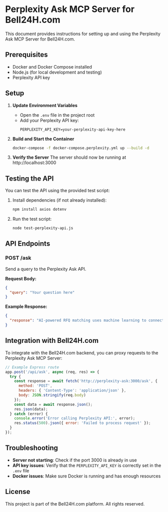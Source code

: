 # Perplexity Ask MCP Server for Bell24H.com

This document provides instructions for setting up and using the Perplexity Ask MCP Server for Bell24H.com.

## Prerequisites

- Docker and Docker Compose installed
- Node.js (for local development and testing)
- Perplexity API key

## Setup

1. **Update Environment Variables**
   - Open the `.env` file in the project root
   - Add your Perplexity API key:
     ```
     PERPLEXITY_API_KEY=your-perplexity-api-key-here
     ```

2. **Build and Start the Container**
   ```bash
   docker-compose -f docker-compose.perplexity.yml up --build -d
   ```

3. **Verify the Server**
   The server should now be running at http://localhost:3000

## Testing the API

You can test the API using the provided test script:

1. Install dependencies (if not already installed):
   ```bash
   npm install axios dotenv
   ```

2. Run the test script:
   ```bash
   node test-perplexity-api.js
   ```

## API Endpoints

### POST /ask

Send a query to the Perplexity Ask API.

**Request Body:**
```json
{
  "query": "Your question here"
}
```

**Example Response:**
```json
{
  "response": "AI-powered RFQ matching uses machine learning to connect buyers with suppliers based on criteria like price, delivery time, and past performance."
}
```

## Integration with Bell24H.com

To integrate with the Bell24H.com backend, you can proxy requests to the Perplexity Ask MCP Server:

```javascript
// Example Express route
app.post('/api/ask', async (req, res) => {
  try {
    const response = await fetch('http://perplexity-ask:3000/ask', {
      method: 'POST',
      headers: { 'Content-Type': 'application/json' },
      body: JSON.stringify(req.body)
    });
    const data = await response.json();
    res.json(data);
  } catch (error) {
    console.error('Error calling Perplexity API:', error);
    res.status(500).json({ error: 'Failed to process request' });
  }
});
```

## Troubleshooting

- **Server not starting**: Check if the port 3000 is already in use
- **API key issues**: Verify that the `PERPLEXITY_API_KEY` is correctly set in the `.env` file
- **Docker issues**: Make sure Docker is running and has enough resources

## License

This project is part of the Bell24H.com platform. All rights reserved.
